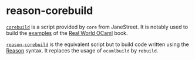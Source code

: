 # reason-corebuild

[`corebuild`][corebuild] is a script provided by `core` from JaneStreet. It
is notably used to build the [examples][rwo-examples] of the [Real World OCaml][rwo]
book.

[`reason-corebuild`](reason-corebuild) is the equivalent script but to build
code written using the [Reason][reason] syntax. It replaces the usage of
`ocamlbuild` by `rebuild`.

[corebuild]: https://github.com/janestreet/core/blob/master/corebuild
[rwo-examples]: https://github.com/realworldocaml/examples
[rwo]: https://realworldocaml.org/v1/en/html/index.html
[reason]: https://github.com/reasonml/
